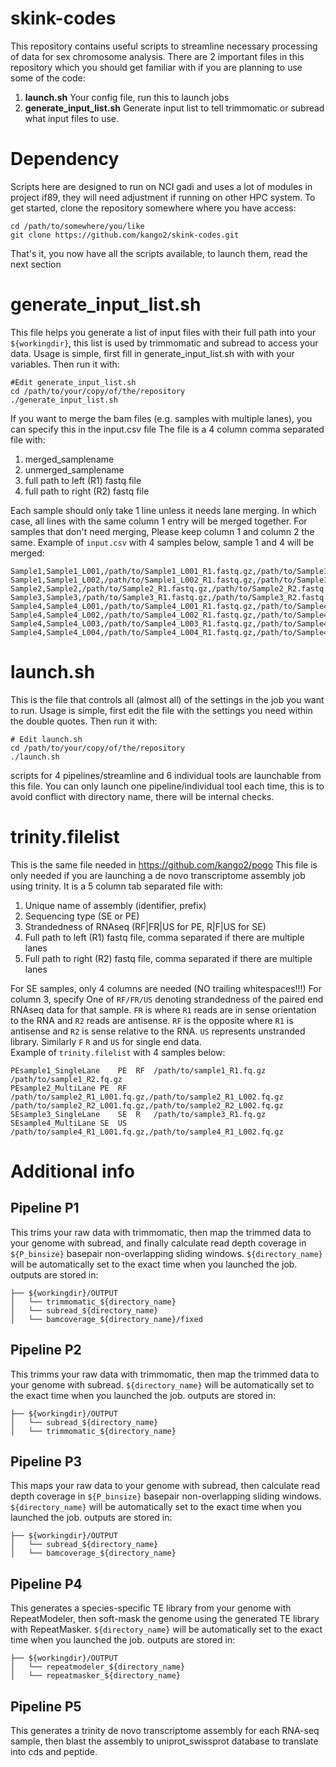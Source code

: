 # skink-codes
This repository contains useful scripts to streamline necessary processing of data for sex chromosome analysis. There are 2 important files in this repository which you should get familiar with if you are planning to use some of the code:
1. **launch.sh** Your config file, run this to launch jobs
2. **generate_input_list.sh** Generate input list to tell trimmomatic or subread what input files to use.

# Dependency
Scripts here are designed to run on NCI gadi and uses a lot of modules in project if89, they will need adjustment if running on other HPC system.
To get started, clone the repository somewhere where you have access:
```
cd /path/to/somewhere/you/like
git clone https://github.com/kango2/skink-codes.git
```
That's it, you now have all the scripts available, to launch them, read the next section

# generate_input_list.sh
This file helps you generate a list of input files with their full path into your `${workingdir}`, this list is used by trimmomatic and subread to access your data.
Usage is simple, first fill in generate_input_list.sh with with your variables. Then run it with:
```
#Edit generate_input_list.sh
cd /path/to/your/copy/of/the/repository
./generate_input_list.sh
```
If you want to merge the bam files (e.g. samples with multiple lanes), you can specify this in the input.csv file
The file is a 4 column comma separated file with:
1. merged_samplename
2. unmerged_samplename
3. full path to left (R1) fastq file
4. full path to right (R2) fastq file

Each sample should only take 1 line unless it needs lane merging.
In which case, all lines with the same column 1 entry will be merged together.
For samples that don't need merging, Please keep column 1 and column 2 the same.
Example of `input.csv` with 4 samples below, sample 1 and 4 will be merged:
```
Sample1,Sample1_L001,/path/to/Sample1_L001_R1.fastq.gz,/path/to/Sample1_L001_R2.fastq.gz
Sample1,Sample1_L002,/path/to/Sample1_L002_R1.fastq.gz,/path/to/Sample1_L002_R2.fastq.gz
Sample2,Sample2,/path/to/Sample2_R1.fastq.gz,/path/to/Sample2_R2.fastq.gz
Sample3,Sample3,/path/to/Sample3_R1.fastq.gz,/path/to/Sample3_R2.fastq.gz
Sample4,Sample4_L001,/path/to/Sample4_L001_R1.fastq.gz,/path/to/Sample4_L001_R2.fastq.gz
Sample4,Sample4_L002,/path/to/Sample4_L002_R1.fastq.gz,/path/to/Sample4_L002_R2.fastq.gz
Sample4,Sample4_L003,/path/to/Sample4_L003_R1.fastq.gz,/path/to/Sample4_L003_R2.fastq.gz
Sample4,Sample4_L004,/path/to/Sample4_L004_R1.fastq.gz,/path/to/Sample4_L004_R2.fastq.gz
```

# launch.sh
This is the file that controls all (almost all) of the settings in the job you want to run. Usage is simple, first edit the file with the settings you need within the double quotes. Then run it with:
```
# Edit launch.sh
cd /path/to/your/copy/of/the/repository
./launch.sh
```
scripts for 4 pipelines/streamline and 6 individual tools are launchable from this file. You can only launch one pipeline/individual tool each time, this is to avoid conflict with directory name, there will be internal checks.

# trinity.filelist
This is the same file needed in https://github.com/kango2/pogo
This file is only needed if you are launching a de novo transcriptome assembly job using trinity. It is a 5 column tab separated file with:
1. Unique name of assembly (identifier, prefix)
2. Sequencing type (SE or PE)
3. Strandedness of RNAseq (RF|FR|US for PE, R|F|US for SE)
4. Full path to left (R1) fastq file, comma separated if there are multiple lanes
5. Full path to right (R2) fastq file, comma separated if there are multiple lanes

For SE samples, only 4 columns are needed (NO trailing whitespaces!!!)
For column 3, specify One of `RF/FR/US` denoting strandedness of the paired end RNAseq data for that sample. `FR` is where `R1` reads are in sense orientation to the RNA and `R2` reads are antisense. `RF` is the opposite where `R1` is antisense and `R2` is sense relative to the RNA. `US` represents unstranded library. Similarly `F` `R` and `US` for single end data.  
Example of `trinity.filelist` with 4 samples below:
```
PEsample1_SingleLane	PE	RF	/path/to/sample1_R1.fq.gz	/path/to/sample1_R2.fq.gz
PEsample2_MultiLane	PE	RF	/path/to/sample2_R1_L001.fq.gz,/path/to/sample2_R1_L002.fq.gz	/path/to/sample2_R2_L001.fq.gz,/path/to/sample2_R2_L002.fq.gz
SEsample3_SingleLane	SE	R	/path/to/sample3_R1.fq.gz
SEsample4_MultiLane	SE	US	/path/to/sample4_R1_L001.fq.gz,/path/to/sample4_R1_L002.fq.gz
```

# Additional info
## Pipeline P1
This trims your raw data with trimmomatic, then map the trimmed data to your genome with subread, and finally calculate read depth coverage in `${P_binsize}` basepair non-overlapping sliding windows.
`${directory_name}` will be automatically set to the exact time when you launched the job.
outputs are stored in:
```
├── ${workingdir}/OUTPUT
│   └── trimmomatic_${directory_name}
│   └── subread_${directory_name}
│   └── bamcoverage_${directory_name}/fixed
```

## Pipeline P2
This trimms your raw data with trimmomatic, then map the trimmed data to your genome with subread.
`${directory_name}` will be automatically set to the exact time when you launched the job.
outputs are stored in:
```
├── ${workingdir}/OUTPUT
│   └── subread_${directory_name}
│   └── trimmomatic_${directory_name}
```

## Pipeline P3
This maps your raw data to your genome with subread, then calculate read depth coverage in `${P_binsize}` basepair non-overlapping sliding windows.
`${directory_name}` will be automatically set to the exact time when you launched the job.
outputs are stored in:
```
├── ${workingdir}/OUTPUT
│   └── subread_${directory_name}
│   └── bamcoverage_${directory_name}
```

## Pipeline P4
This generates a species-specific TE library from your genome with RepeatModeler, then soft-mask the genome using the generated TE library with RepeatMasker.
`${directory_name}` will be automatically set to the exact time when you launched the job.
outputs are stored in:
```
├── ${workingdir}/OUTPUT
│   └── repeatmodeler_${directory_name}
│   └── repeatmasker_${directory_name}
```

## Pipeline P5
This generates a trinity de novo transcriptome assembly for each RNA-seq sample, then blast the assembly to uniprot_swissprot database to translate into cds and peptide.
